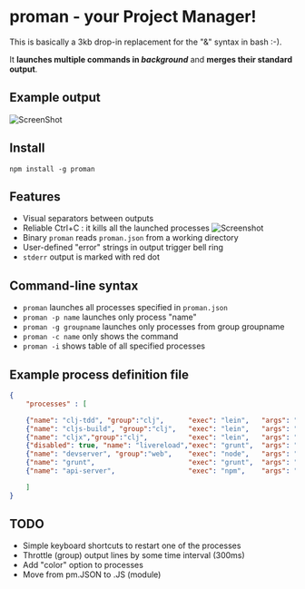# proman - your Project Manager!

This is basically a 3kb drop-in replacement for the "&" syntax in bash :-).

It **launches multiple commands in *background*** and **merges their standard output**.

## Example output

![ScreenShot](http://cl.ly/SKyK/1.%20node%20pm.js%20(node)%20(via%20Ember).png)

## Install

`npm install -g proman`

## Features

- Visual separators between outputs
- Reliable Ctrl+C : it kills all the launched processes
![Screenshot](http://f.cl.ly/items/1U213y2T462C3S242k23/Ember%20Library%20Mediator.png)
- Binary `proman` reads `proman.json` from a working directory
- User-defined "error" strings in output trigger bell ring
- `stderr` output is marked with red dot

## Command-line syntax

- `proman` launches all processes specified in `proman.json`
- `proman -p name` launches only process "name"
- `proman -g groupname` launches only processes from group groupname
- `proman -c name` only shows the command
- `proman -i` shows table of all specified processes

## Example process definition file

```json
{
    "processes" : [

    {"name": "clj-tdd", "group":"clj",      "exec": "lein",   "args": "with-profile bleeding midje :autotest", "cwd":"editor"},
    {"name": "cljs-build", "group":"clj",   "exec": "lein",   "args": "cljsbuild auto dev", "cwd":"editor"},
    {"name": "cljx","group":"clj",          "exec": "lein",   "args": "cljx auto", "cwd": "editor"},
    {"disabled": true, "name": "livereload","exec": "grunt",  "args": "watch --gruntfile Gruntfile-LiveReload.js", "cwd" : "client"},
    {"name": "devserver", "group":"web",    "exec": "node",   "args": "app.js", "cwd":"devserver"},
    {"name": "grunt",         				"exec": "grunt",  "args": "watch", "cwd" : "client"},
    {"name": "api-server",    				"exec": "npm",    "args": "start", "cwd" : "server"}

    ]
}

```

## TODO

- Simple keyboard shortcuts to restart one of the processes
- Throttle (group) output lines by some time interval (300ms)
- Add "color" option to processes
- Move from pm.JSON to .JS (module)